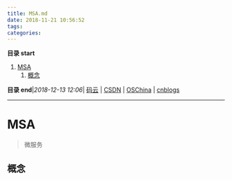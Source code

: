 ```yaml
---
title: MSA.md
date: 2018-11-21 10:56:52
tags: 
categories: 
---
```


**目录 start**
 
1. [MSA](#msa)
    1. [概念](#概念)

**目录 end**|_2018-12-13 12:06_| [码云](https://gitee.com/gin9) | [CSDN](http://blog.csdn.net/kcp606) | [OSChina](https://my.oschina.net/kcp1104) | [cnblogs](http://www.cnblogs.com/kuangcp)
****************************************
# MSA
> 微服务

## 概念



